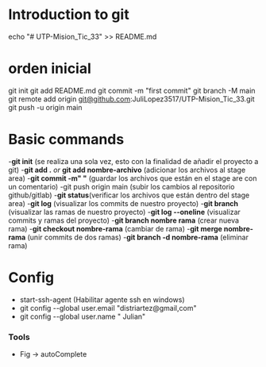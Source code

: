 # Introduction to git

echo "# UTP-Mision_Tic_33" >> README.md

# orden inicial

git init
git add README.md
git commit -m "first commit"
git branch -M main
git remote add origin git@github.com:JuliLopez3517/UTP-Mision_Tic_33.git
git push -u origin main

# Basic commands

-<strong>git init</strong> (se realiza una sola vez, esto con la finalidad de añadir el proyecto a git)
-<strong>git add .</strong> <i>or</i> <strong>git add nombre-archivo</strong> (adicionar los
archivos al stage area)
-<strong>git commit -m" "</strong> (guardar los archivos que están en el stage are  con un comentario)
-git push origin main (subir los cambios al repositorio github/gitlab)
-<strong>git status</strong>(verificar los archivos que están dentro del stage area)
-<strong>git log</strong> (visualizar los commits de nuestro proyecto)
-<strong>git branch</strong> (visualizar las ramas de nuestro proyecto)
-<strong>git log --oneline</strong> (visualizar commits y ramas del proyecto)
-<strong>git branch nombre rama</strong> (crear nueva rama)
-<strong>git checkout nombre-rama</strong> (cambiar de rama)
-<strong>git merge nombre-rama</strong> (unir commits de dos ramas)
-<strong>git branch -d nombre-rama</strong> (eliminar rama)



# Config
- start-ssh-agent (Habilitar agente ssh en windows)
- git config --global user.email "distriartez@gmail,com"
- git config --global user.name " Julian"

### Tools
- Fig -> autoComplete
